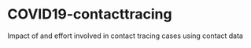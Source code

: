# COVID19-contacttracing

Impact of and effort involved in contact tracing cases using contact data
